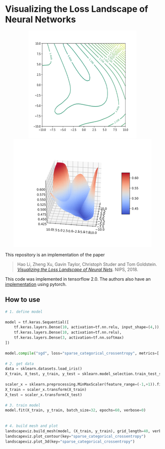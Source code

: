 # Visualizing the Loss Landscape of Neural Networks

<p align="center">
  <img width="350" height="350" src="/docs/img/countour.svg">
  <img width="450" height="350" src="/docs/img/surface_hinge.svg">
</p>


This repository is an implementation of the paper

> Hao Li, Zheng Xu, Gavin Taylor, Christoph Studer and Tom Goldstein. [*Visualizing the Loss Landscape of Neural Nets*](https://arxiv.org/abs/1712.09913). NIPS, 2018.

This code was implemented in tensorflow 2.0. The authors also have an [implementation](https://github.com/tomgoldstein/loss-landscape) using pytorch.

## How to use
```python
# 1. define model

model = tf.keras.Sequential([
	tf.keras.layers.Dense(10, activation=tf.nn.relu, input_shape=(4,)),  # input shape required
	tf.keras.layers.Dense(10, activation=tf.nn.relu),
	tf.keras.layers.Dense(3, activation=tf.nn.softmax)
])

model.compile("sgd", loss="sparse_categorical_crossentropy", metrics=['sparse_categorical_accuracy', 'categorical_hinge'])

# 2. get data
data = sklearn.datasets.load_iris()
X_train, X_test, y_train, y_test = sklearn.model_selection.train_test_split(data["data"], data["target"], test_size=0.25, random_state=seed)

scaler_x = sklearn.preprocessing.MinMaxScaler(feature_range=(-1,+1)).fit(X_train)
X_train = scaler_x.transform(X_train)
X_test = scaler_x.transform(X_test)

# 3. train model
model.fit(X_train, y_train, batch_size=32, epochs=60, verbose=0)


# 4. build mesh and plot
landscapeviz.build_mesh(model, (X_train, y_train), grid_length=40, verbose=0)
landscapeviz.plot_contour(key="sparse_categorical_crossentropy")
landscapeviz.plot_3d(key="sparse_categorical_crossentropy")
```


